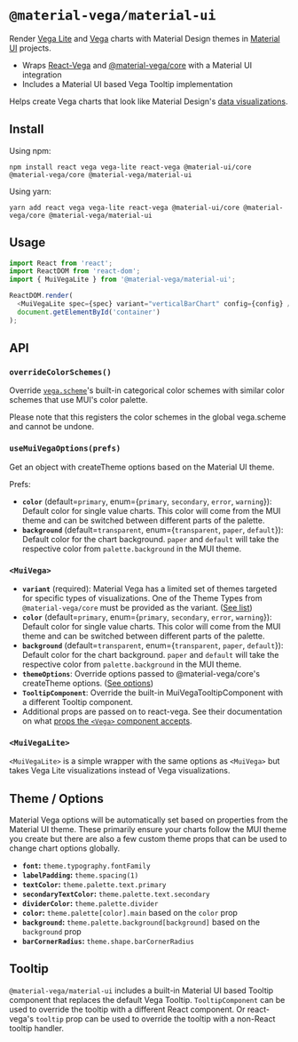 # `@material-vega/material-ui`

Render [Vega Lite](https://vega.github.io/vega-lite/) and [Vega](https://vega.github.io/vega/) charts with Material Design themes in [Material UI](https://material-ui.com/) projects.

- Wraps [React-Vega](https://www.npmjs.com/package/react-vega) and [@material-vega/core](https://github.com/redwerks/material-vega/tree/master/packages/core) with a Material UI integration
- Includes a Material UI based Vega Tooltip implementation

Helps create Vega charts that look like Material Design's [data visualizations](https://material.io/design/communication/data-visualization.html#principles).

## Install

Using npm:

```shell
npm install react vega vega-lite react-vega @material-ui/core @material-vega/core @material-vega/material-ui
```

Using yarn:

```shell
yarn add react vega vega-lite react-vega @material-ui/core @material-vega/core @material-vega/material-ui
```

## Usage

```js
import React from 'react';
import ReactDOM from 'react-dom';
import { MuiVegaLite } from '@material-vega/material-ui';

ReactDOM.render(
  <MuiVegaLite spec={spec} variant="verticalBarChart" config={config} />,
  document.getElementById('container')
);
```

## API

### `overrideColorSchemes()`

Override [`vega.scheme`](https://vega.github.io/vega/docs/schemes/)'s built-in categorical color schemes with similar color schemes that use MUI's color palette.

Please note that this registers the color schemes in the global vega.scheme and cannot be undone.

### `useMuiVegaOptions(prefs)`

Get an object with createTheme options based on the Material UI theme.

Prefs:

- **`color`** (default=`primary`, enum={`primary`, `secondary`, `error`, `warning`}): Default color for single value charts. This color will come from the MUI theme and can be switched between different parts of the palette.
- **`background`** (default=`transparent`, enum={`transparent`, `paper`, `default`}): Default color for the chart background. `paper` and `default` will take the respective color from `palette.background` in the MUI theme.

### `<MuiVega>`

- **`variant`** (required): Material Vega has a limited set of themes targeted for specific types of visualizations. One of the Theme Types from `@material-vega/core` must be provided as the variant. ([See list](https://github.com/redwerks/material-vega/tree/master/packages/core#theme-type))
- **`color`** (default=`primary`, enum={`primary`, `secondary`, `error`, `warning`}): Default color for single value charts. This color will come from the MUI theme and can be switched between different parts of the palette.
- **`background`** (default=`transparent`, enum={`transparent`, `paper`, `default`}): Default color for the chart background. `paper` and `default` will take the respective color from `palette.background` in the MUI theme.
- **`themeOptions`**: Override options passed to @material-vega/core's createTheme options. ([See options](https://github.com/redwerks/material-vega/tree/master/packages/core#options))
- **`TooltipComponent`**: Override the built-in MuiVegaTooltipComponent with a different Tooltip component.
- Additional props are passed on to react-vega. See their documentation on what [props the `<Vega>` component accepts](https://www.npmjs.com/package/react-vega#api).

### `<MuiVegaLite>`

`<MuiVegaLite>` is a simple wrapper with the same options as `<MuiVega>` but takes Vega Lite visualizations instead of Vega visualizations.

## Theme / Options

Material Vega options will be automatically set based on properties from the Material UI theme. These primarily ensure your charts follow the MUI theme you create but there are also a few custom theme props that can be used to change chart options globally.

- **`font`:** `theme.typography.fontFamily`
- **`labelPadding`:** `theme.spacing(1)`
- **`textColor`:** `theme.palette.text.primary`
- **`secondaryTextColor`:** `theme.palette.text.secondary`
- **`dividerColor`:** `theme.palette.divider`
- **`color`:** `theme.palette[color].main` based on the `color` prop
- **`background`:** `theme.palette.background[background]` based on the `background` prop
- **`barCornerRadius`:** `theme.shape.barCornerRadius`

## Tooltip

`@material-vega/material-ui` includes a built-in Material UI based Tooltip component that replaces the default Vega Tooltip. `TooltipComponent` can be used to override the tooltip with a different React component. Or react-vega's `tooltip` prop can be used to override the tooltip with a non-React tooltip handler.
